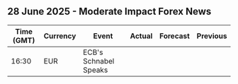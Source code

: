 ## 28 June 2025 - Moderate Impact Forex News

| Time (GMT) | Currency | Event | Actual | Forecast | Previous |
|------|----------|-------|--------|----------|----------|
| 16:30 | EUR | ECB's Schnabel Speaks |  |  |  |
